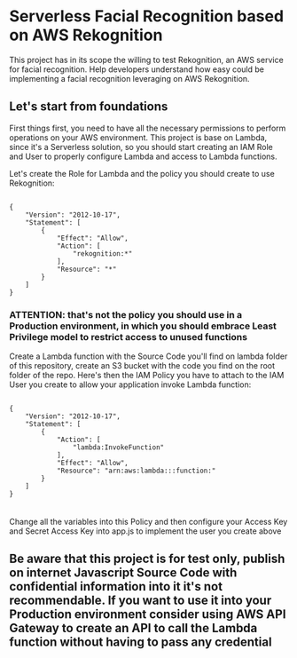 <h1>Serverless Facial Recognition based on AWS Rekognition</h1>

This project has in its scope the willing to test Rekognition, an AWS service for facial recognition. 
Help developers understand how easy could be implementing a facial recognition leveraging on AWS Rekognition.

<h2>Let's start from foundations</h2>

First things first, you need to have all the necessary permissions to perform operations on your AWS environment.
This project is base on Lambda, since it's a Serverless solution, so you should start creating an IAM Role and User to properly configure Lambda and access to Lambda functions.

Let's create the Role for Lambda and the policy you should create to use Rekognition:

<code>
{
    "Version": "2012-10-17",
    "Statement": [
        {
            "Effect": "Allow",
            "Action": [
                "rekognition:*"
            ],
            "Resource": "*"
        }
    ]
}
</code>

<h3>ATTENTION: that's not the policy you should use in a Production environment, in which you should embrace Least Privilege model to restrict access to unused functions</h3>

Create a Lambda function with the Source Code you'll find on lambda folder of this repository, create an S3 bucket with the code you find on the root folder of the repo.
Here's then the IAM Policy you have to attach to the IAM User you create to allow your application invoke Lambda function:

<code>
{
    "Version": "2012-10-17",
    "Statement": [
        {
            "Action": [
                "lambda:InvokeFunction"
            ],
            "Effect": "Allow",
            "Resource": "arn:aws:lambda:<AWSRegion>:<yourAccountId>:function:<functionName>"
        }
    ]
}
</code>
<br><br>
Change all the variables into this Policy and then configure your Access Key and Secret Access Key into app.js to implement the user you create above

<h2>Be aware that this project is for test only, publish on internet Javascript Source Code with confidential information into it it's not recommendable. If you want to use it into your Production environment consider using AWS API Gateway to create an API to call the Lambda function without having to pass any credential</h2>